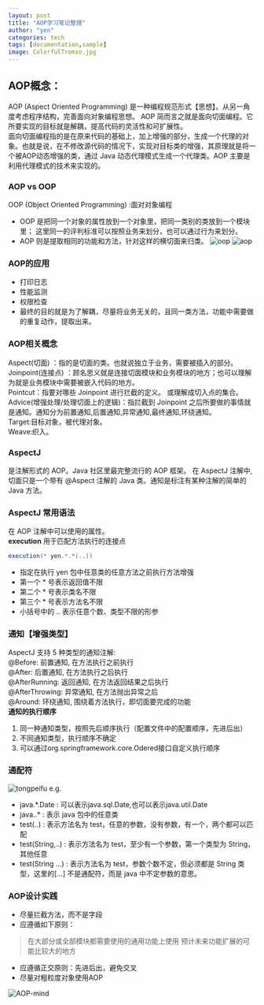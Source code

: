 ```yaml
---
layout: post
title: "AOP学习笔记整理"
author: "yen"
categories: tech
tags: [documentation,sample]
image: ColorfulTromso.jpg
---
```

## AOP概念：  
  AOP (Aspect Oriented Programming) 是一种编程规范形式【思想】。从另一角度考虑程序结构，完善面向对象编程思想。
  AOP 简而言之就是面向切面编程。它所要实现的目标就是解耦，提高代码的灵活性和可扩展性。  
  面向切面编程指的是在原来代码的基础上，加上增强的部分，生成一个代理的对象。也就是说，在不修改源代码的情况下，实现对目标类的增强，其原理就是将一个被AOP动态增强的类，通过 Java 动态代理模式生成一个代理类。AOP 主要是利用代理模式的技术来实现的。

### AOP vs OOP
  OOP (Object Oriented Programming) :面对对象编程  
- OOP 是把同一个对象的属性放到一个对象里，把同一类别的类放到一个模块里；
  这里同一的评判标准可以按照业务来划分，也可以通过行为来划分。
- AOP 则是提取相同的功能和方法，针对这样的横切面来归类。
![oop](http://p6ch8daxu.bkt.clouddn.com/18-3-29/18591140.jpg)
![aop](http://p6ch8daxu.bkt.clouddn.com/18-3-29/6490650.jpg)

### AOP的应用
- 打印日志
- 性能监测
- 权限检查
- 最终的目的就是为了解耦，尽量将业务无关的，且同一类方法，功能中需要做的重复动作，提取出来。

### AOP相关概念
Aspect(切面) ：指的是切面的类。也就说独立于业务，需要被插入的部分。  
Joinpoint(连接点) ：顾名思义就是连接切面模块和业务模块的地方；也可以理解为就是业务模块中需要被嵌入代码的地方。  
Pointcut：指要对哪些 Joinpoint 进行拦截的定义。 或理解成切入点的集合。  
Advice(增强处理/处理切面上的逻辑)：指拦截到 Joinpoint 之后所要做的事情就是通知。通知分为前置通知,后置通知,异常通知,最终通知,环绕通知。    
Target:目标对象，被代理对象。  
Weave:织入。

### AspectJ
是注解形式的 AOP。Java 社区里最完整流行的 AOP 框架。
在 AspectJ 注解中, 切面只是一个带有 @Aspect 注解的 Java 类。通知是标注有某种注解的简单的 Java 方法。

### AspectJ 常用语法
在 AOP 注解中可以使用的属性。  
**execution** 用于匹配方法执行的连接点  
~~~java
execution(* yen.*.*(..))
~~~
- 指定在执行 yen 包中任意类的任意方法之前执行方法增强
- 第一个 * 号表示返回值不限  
- 第二个 * 号表示类名不限  
- 第三个 * 号表示方法名不限  
- 小括号中的 .. 表示任意个数、类型不限的形参

### 通知【增强类型】
AspectJ 支持 5 种类型的通知注解:  
@Before: 前置通知, 在方法执行之前执行  
@After: 后置通知, 在方法执行之后执行  
@AfterRunning: 返回通知, 在方法返回结果之后执行  
@AfterThrowing: 异常通知, 在方法抛出异常之后  
@Around: 环绕通知, 围绕着方法执行，即切面要完成的功能  
**通知的执行顺序**
1. 同一种通知类型，按照先后顺序执行（配置文件中的配置顺序，先进后出）
2. 不同通知类型，执行顺序不确定
3. 可以通过org.springframework.core.Odered接口自定义执行顺序

### 通配符
 ![tongpeifu](http://p6ch8daxu.bkt.clouddn.com/18-3-29/13692363.jpg)
 e.g.
 - java.*.Date : 可以表示java.sql.Date,也可以表示java.util.Date  
 - java..* : 表示 java 包中的任意类
 - test(..) : 表示方法名为 test，任意的参数，没有参数，有一个，两个都可以匹配
 - test(String,..) : 表示方法名为 test，至少有一个参数，第一个类型为 String，其他任意
 - test(String ...) : 表示方法名为 test，参数个数不定，但必须都是 String 类型，这里的[...] 不是通配符，而是 java 中不定参数的意思。

### AOP设计实践
- 尽量拦截方法，而不是字段
- 应遵循如下原则：
>在大部分或全部模块都需要使用的通用功能上使用
>预计未来功能扩展的可能比较大的地方

- 应遵循正交原则：先进后出，避免交叉
- 尽量对粗粒度对象使用AOP

![AOP-mind](http://p6ch8daxu.bkt.clouddn.com/18-4-1/6101874.jpg)
